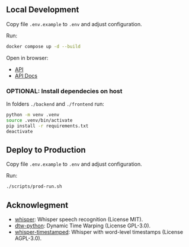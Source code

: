 
## Local Development

Copy file `.env.example` to `.env` and adjust configuration.

Run:

```bash
docker compose up -d --build
```

Open in browser:
- [API](http://localhost:9001/)
- [API Docs](http://localhost:9001/docs)


### OPTIONAL: Install dependecies on host

In folders `./backend` and `./frontend` run:

```bash
python -m venv .venv
source .venv/bin/activate
pip install -r requirements.txt
deactivate
```


## Deploy to Production

Copy file `.env.example` to `.env` and adjust configuration.

Run:

```bash
./scripts/prod-run.sh
```



## Acknowlegment
* [whisper](https://github.com/openai/whisper): Whisper speech recognition (License MIT).
* [dtw-python](https://pypi.org/project/dtw-python): Dynamic Time Warping (License GPL-3.0).
* [whisper-timestamped](https://github.com/linto-ai/whisper-timestamped): Whisper with word-level timestamps (License AGPL-3.0).
